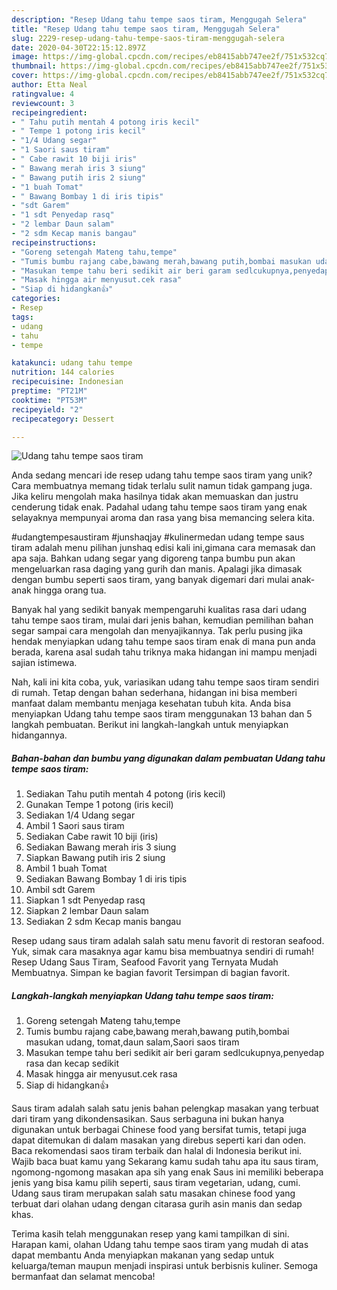 ```yaml
---
description: "Resep Udang tahu tempe saos tiram, Menggugah Selera"
title: "Resep Udang tahu tempe saos tiram, Menggugah Selera"
slug: 2229-resep-udang-tahu-tempe-saos-tiram-menggugah-selera
date: 2020-04-30T22:15:12.897Z
image: https://img-global.cpcdn.com/recipes/eb8415abb747ee2f/751x532cq70/udang-tahu-tempe-saos-tiram-foto-resep-utama.jpg
thumbnail: https://img-global.cpcdn.com/recipes/eb8415abb747ee2f/751x532cq70/udang-tahu-tempe-saos-tiram-foto-resep-utama.jpg
cover: https://img-global.cpcdn.com/recipes/eb8415abb747ee2f/751x532cq70/udang-tahu-tempe-saos-tiram-foto-resep-utama.jpg
author: Etta Neal
ratingvalue: 4
reviewcount: 3
recipeingredient:
- " Tahu putih mentah 4 potong iris kecil"
- " Tempe 1 potong iris kecil"
- "1/4 Udang segar"
- "1 Saori saus tiram"
- " Cabe rawit 10 biji iris"
- " Bawang merah iris 3 siung"
- " Bawang putih iris 2 siung"
- "1 buah Tomat"
- " Bawang Bombay 1 di iris tipis"
- "sdt Garem"
- "1 sdt Penyedap rasq"
- "2 lembar Daun salam"
- "2 sdm Kecap manis bangau"
recipeinstructions:
- "Goreng setengah Mateng tahu,tempe"
- "Tumis bumbu rajang cabe,bawang merah,bawang putih,bombai masukan udang, tomat,daun salam,Saori saos tiram"
- "Masukan tempe tahu beri sedikit air beri garam sedlcukupnya,penyedap rasa dan kecap sedikit"
- "Masak hingga air menyusut.cek rasa"
- "Siap di hidangkan👍"
categories:
- Resep
tags:
- udang
- tahu
- tempe

katakunci: udang tahu tempe 
nutrition: 144 calories
recipecuisine: Indonesian
preptime: "PT21M"
cooktime: "PT53M"
recipeyield: "2"
recipecategory: Dessert

---
```



![Udang tahu tempe saos tiram](https://img-global.cpcdn.com/recipes/eb8415abb747ee2f/751x532cq70/udang-tahu-tempe-saos-tiram-foto-resep-utama.jpg)

Anda sedang mencari ide resep udang tahu tempe saos tiram yang unik? Cara membuatnya memang tidak terlalu sulit namun tidak gampang juga. Jika keliru mengolah maka hasilnya tidak akan memuaskan dan justru cenderung tidak enak. Padahal udang tahu tempe saos tiram yang enak selayaknya mempunyai aroma dan rasa yang bisa memancing selera kita.

#udangtempesaustiram #junshaqjay #kulinermedan udang tempe saus tiram adalah menu pilihan junshaq edisi kali ini,gimana cara memasak dan apa saja. Bahkan udang segar yang digoreng tanpa bumbu pun akan mengeluarkan rasa daging yang gurih dan manis. Apalagi jika dimasak dengan bumbu seperti saos tiram, yang banyak digemari dari mulai anak-anak hingga orang tua.

Banyak hal yang sedikit banyak mempengaruhi kualitas rasa dari udang tahu tempe saos tiram, mulai dari jenis bahan, kemudian pemilihan bahan segar sampai cara mengolah dan menyajikannya. Tak perlu pusing jika hendak menyiapkan udang tahu tempe saos tiram enak di mana pun anda berada, karena asal sudah tahu triknya maka hidangan ini mampu menjadi sajian istimewa.


Nah, kali ini kita coba, yuk, variasikan udang tahu tempe saos tiram sendiri di rumah. Tetap dengan bahan sederhana, hidangan ini bisa memberi manfaat dalam membantu menjaga kesehatan tubuh kita. Anda bisa menyiapkan Udang tahu tempe saos tiram menggunakan 13 bahan dan 5 langkah pembuatan. Berikut ini langkah-langkah untuk menyiapkan hidangannya.

<!--inarticleads1-->

##### Bahan-bahan dan bumbu yang digunakan dalam pembuatan Udang tahu tempe saos tiram:

1. Sediakan  Tahu putih mentah 4 potong (iris kecil)
1. Gunakan  Tempe 1 potong (iris kecil)
1. Sediakan 1/4 Udang segar
1. Ambil 1 Saori saus tiram
1. Sediakan  Cabe rawit 10 biji (iris)
1. Sediakan  Bawang merah iris 3 siung
1. Siapkan  Bawang putih iris 2 siung
1. Ambil 1 buah Tomat
1. Sediakan  Bawang Bombay 1 di iris tipis
1. Ambil sdt Garem
1. Siapkan 1 sdt Penyedap rasq
1. Siapkan 2 lembar Daun salam
1. Sediakan 2 sdm Kecap manis bangau


Resep udang saus tiram adalah salah satu menu favorit di restoran seafood. Yuk, simak cara masaknya agar kamu bisa membuatnya sendiri di rumah! Resep Udang Saus Tiram, Seafood Favorit yang Ternyata Mudah Membuatnya. Simpan ke bagian favorit Tersimpan di bagian favorit. 

<!--inarticleads2-->

##### Langkah-langkah menyiapkan Udang tahu tempe saos tiram:

1. Goreng setengah Mateng tahu,tempe
1. Tumis bumbu rajang cabe,bawang merah,bawang putih,bombai masukan udang, tomat,daun salam,Saori saos tiram
1. Masukan tempe tahu beri sedikit air beri garam sedlcukupnya,penyedap rasa dan kecap sedikit
1. Masak hingga air menyusut.cek rasa
1. Siap di hidangkan👍


Saus tiram adalah salah satu jenis bahan pelengkap masakan yang terbuat dari tiram yang dikondensasikan. Saus serbaguna ini bukan hanya digunakan untuk berbagai Chinese food yang bersifat tumis, tetapi juga dapat ditemukan di dalam masakan yang direbus seperti kari dan oden. Baca rekomendasi saos tiram terbaik dan halal di Indonesia berikut ini. Wajib baca buat kamu yang Sekarang kamu sudah tahu apa itu saus tiram, ngomong-ngomong masakan apa sih yang enak Saus ini memiliki beberapa jenis yang bisa kamu pilih seperti, saus tiram vegetarian, udang, cumi. Udang saus tiram merupakan salah satu masakan chinese food yang terbuat dari olahan udang dengan citarasa gurih asin manis dan sedap khas. 

Terima kasih telah menggunakan resep yang kami tampilkan di sini. Harapan kami, olahan Udang tahu tempe saos tiram yang mudah di atas dapat membantu Anda menyiapkan makanan yang sedap untuk keluarga/teman maupun menjadi inspirasi untuk berbisnis kuliner. Semoga bermanfaat dan selamat mencoba!
